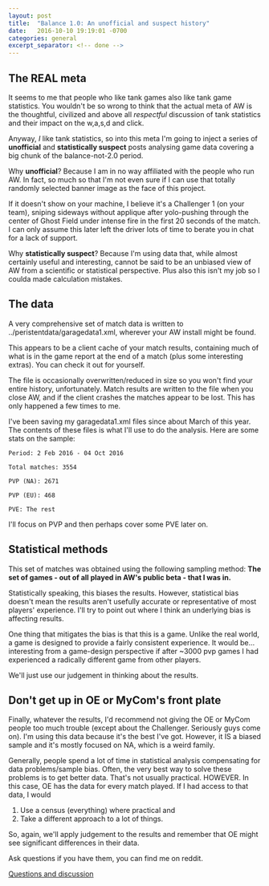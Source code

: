```yaml
---
layout: post
title:  "Balance 1.0: An unofficial and suspect history"
date:   2016-10-10 19:19:01 -0700
categories: general
excerpt_separator: <!-- done -->
---
```


## The REAL meta

It seems to me that people who like tank games also like tank game statistics. You wouldn't be so wrong to think that the actual meta of AW is the thoughtful, civilized and above all _respectful_ discussion of tank statistics and their impact on the w,a,s,d and click.

<!-- done -->

Anyway, _I_ like tank statistics, so into this meta I'm going to inject a series of **unofficial** and **statistically suspect** posts analysing game data covering a big chunk of the balance-not-2.0 period. 

Why **unofficial**? Because I am in no way affiliated with the people who run AW. In fact, so much so that I'm not even sure if I can use that totally randomly selected banner image as the face of this project.

If it doesn't show on your machine, I believe it's a Challenger 1 (on your team), sniping sideways without applique after yolo-pushing through the center of Ghost Field under intense fire in the first 20 seconds of the match. I can only assume this later left the driver lots of time to berate you in chat for a lack of support.

Why **statistically suspect**? Because I'm using data that, while almost certainly useful and interesting, cannot be said to be an unbiased view of AW from a scientific or statistical perspective. Plus also this isn't my job so I coulda made calculation mistakes. 

## The data

A very comprehensive set of match data is written to ../peristentdata/garagedata1.xml, wherever your AW install might be found. 

This appears to be a client cache of your match results, containing much of what is in the game report at the end of a match (plus some interesting extras). You can check it out for yourself. 

The file is occasionally overwritten/reduced in size so you won't find your entire history, unfortunately. Match results are written to the file when you close AW, and if the client crashes the matches appear to be lost. This has only happened a few times to me. 

I've been saving my garagedata1.xml files since about March of this year. The contents of these files is what I'll use to do the analysis. Here are some stats on the sample: 

```
Period: 2 Feb 2016 - 04 Oct 2016

Total matches: 3554

PVP (NA): 2671

PVP (EU): 468

PVE: The rest
```

I'll focus on PVP and then perhaps cover some PVE later on. 

## Statistical methods

This set of matches was obtained using the following sampling method: **The set of games - out of all played in AW's public beta - that I was in.**

Statistically speaking, this biases the results. However, statistical bias doesn't mean the results aren't usefully accurate or representative of most players' experience. I'll try to point out where I think an underlying bias is affecting results.

One thing that mitigates the bias is that this is a game. Unlike the real world, a game is designed to provide a fairly consistent experience. It would be... interesting from a game-design perspective if after ~3000 pvp games I had experienced a radically different game from other players.

We'll just use our judgement in thinking about the results.

## Don't get up in OE or MyCom's front plate

Finally, whatever the results, I'd recommend not giving the OE or MyCom people too much trouble (except about the Challenger. Seriously guys come on). I'm using this data because it's the best I've got. However, it IS a biased sample and it's mostly focused on NA, which is a weird family. 

Generally, people spend a lot of time in statistical analysis compensating for data problems/sample bias. Often, the very best way to solve these problems is to get better data. That's not usually practical. HOWEVER. In this case, OE has the data for every match played. If I had access to that data, I would 

1. Use a census (everything) where practical and 
2. Take a different approach to a lot of things.

So, again, we'll apply judgement to the results and remember that OE might see significant differences in their data. 

Ask questions if you have them, you can find me on reddit.

[Questions and discussion](https://www.reddit.com/r/ArmoredWarfare/comments/572xq1/an_unofficial_and_statistically_suspect_history/)